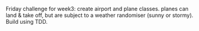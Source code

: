 Friday challenge for week3:
create airport and  plane classes. planes can land & take off, but are subject to a weather randomiser (sunny or stormy). Build using TDD.
